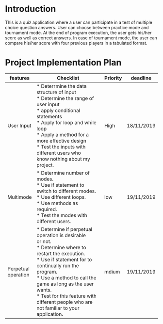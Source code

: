 
# **Introduction**
This is a quiz application where a user can participate in a test of multiple choice question answers. User can choose between practice mode and tournament mode. At the end of program execution, the user gets his/her score as well as correct answers. In case of tournament mode, the user can compare his/her score with four previous players in a tabulated format.


# **Project Implementation Plan**
| features               | Checklist                                                                                                                                                                                                                                                                                                                              | Priority | deadline   |
|------------------------|----------------------------------------------------------------------------------------------------------------------------------------------------------------------------------------------------------------------------------------------------------------------------------------------------------------------------------------|----------|------------|
| User Input             | * Deterrmine the data structure of input<br>* Determine the range of user input<br>* apply conditional statements<br>* Apply for loop and while loop<br>* Apply a method for a more effective design<br>* Test the inputs with different users who <br>  know nothing about my project.                                                | High     | 18/11/2019 |
| Multimode              | * Determine number of modes.<br>* Use if statement to switch to different modes.<br>* Use different loops.<br>* Use methods as required.<br>* Test the modes with different users.<br>                                                                                                                                                 | low      | 19/11/2019 |
| Perpetual<br>operation | * Determine if perpetual operation is desirable<br>or not.<br>* Determine where to restart the execution.<br>* Use if statement for to continually run the program.<br>* Use a method to call the game as long as the user <br>wants.<br>* Test for this feature with different people who are <br>  not familiar to your application. | mdium    | 19/11/2019 |

